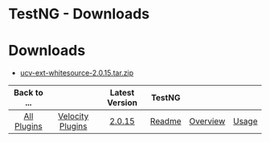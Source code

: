 
TestNG - Downloads
==================

# Downloads

- [ucv-ext-whitesource-2.0.15.tar.zip](https://raw.githubusercontent.com/UrbanCode/IBM-UCV-PLUGINS/main/files/ucv-ext-whitesource/ucv-ext-whitesource-2.0.15.tar.zip)

|Back to ...||Latest Version|TestNG |||
| :---: | :---: | :---: | :---: | :---: | :---: |
|[All Plugins](../../index.md)|[Velocity Plugins](../README.md)|[2.0.15](https://raw.githubusercontent.com/UrbanCode/IBM-UCV-PLUGINS/main/files/ucv-ext-whitesource/ucv-ext-whitesource-2.0.15.tar.zip)|[Readme](README.md)|[Overview](overview.md)|[Usage](usage.md)|
